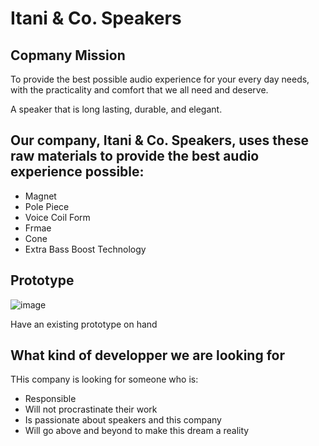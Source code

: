 # Itani & Co. Speakers
## Copmany Mission
To provide the best possible audio experience for your every day needs, with the practicality and comfort that we all need and deserve.

A speaker that is long lasting, durable, and elegant.

## Our company, Itani & Co. Speakers, uses these raw materials to provide the best audio experience possible:
- Magnet
- Pole Piece
- Voice Coil Form
- Frmae
- Cone
- Extra Bass Boost Technology

## Prototype
  
![image](https://github.com/Amine-Itani/Unit-3/assets/123438294/669c62f2-5ff3-47bb-b2ce-4db9588e3dde)

Have an existing prototype on hand

## What kind of developper we are looking for

THis company is looking for someone who is:
- Responsible
- Will not procrastinate their work
- Is passionate about speakers and this company
- Will go above and beyond to make this dream a reality
